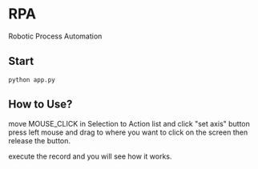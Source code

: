 # RPA
Robotic Process Automation

## Start
```
python app.py
```

## How to Use?
move MOUSE_CLICK in Selection to Action list and click "set axis" button
press left mouse and drag to where you want to click on the screen then release the button.

execute the record and you will see how it works.
